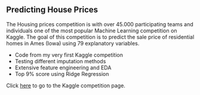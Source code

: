 ## Predicting House Prices

The Housing prices competition is with over 45.000 participating teams and individuals one of the most popular Machine Learning competition on Kaggle. The goal of this competition is to predict the sale price of residential homes in Ames (Iowa) using 79 explanatory variables. 



  - Code from my very first Kaggle competition 
  - Testing different imputation methods
  - Extensive feature engineering and EDA
  - Top 9% score using Ridge Regression
  
Click [here](https://www.kaggle.com/c/home-data-for-ml-course) to go to the Kaggle  competition page.
